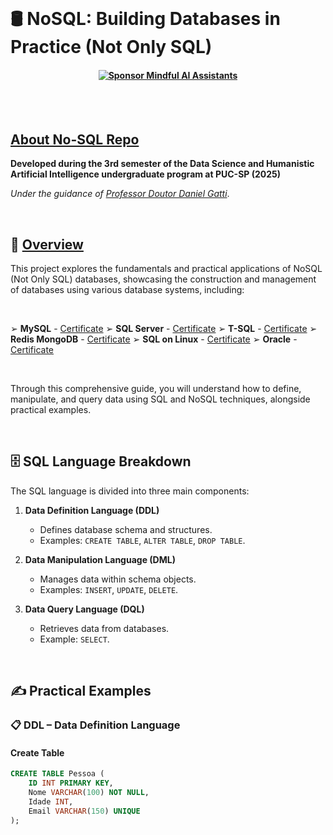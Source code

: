 
<br>

# 🛢️ NoSQL: Building Databases in Practice (Not Only SQL)
#### <p align="center"> [![Sponsor Mindful AI Assistants](https://img.shields.io/badge/Sponsor-Mindful%20AI%20%20Assistants-brightgreen?logo=GitHub)](https://github.com/sponsors/Mindful-AI-Assistants)


<br><br>


## [About No-SQL Repo]()

**Developed during the 3rd semester of the Data Science and Humanistic Artificial Intelligence undergraduate program at PUC-SP (2025)**  

*Under the guidance of [Professor Doutor Daniel Gatti](https://www.linkedin.com/in/dgatti/)*.


<br>

## 📖 [Overview]()

This project explores the fundamentals and practical applications of NoSQL (Not Only SQL) databases, showcasing the construction and management of databases using various database systems, including:

<br>


➢ **MySQL**  - [Certificate](https://github.com/user-attachments/assets/6d8f431f-15b6-43af-8820-f5421cf39254)
➢ **SQL Server** - [Certificate](https://github.com/user-attachments/assets/6f13c382-1e71-4b98-acb7-9ffd86de72bc)
➢ **T-SQL** - [Certificate](https://github.com/user-attachments/assets/2fc15bca-919a-4a87-ada1-3b8ab37e7aec)
➢ **Redis MongoDB** - [Certificate](https://github.com/user-attachments/assets/ec6426ca-75b6-4d9b-990e-72bfde1555b8)
➢ **SQL on Linux** - [Certificate](https://github.com/user-attachments/assets/738e8838-16ed-41eb-a4ea-3aff161b41f9)
➢ **Oracle** - [Certificate]()


<br>

Through this comprehensive guide, you will understand how to define, manipulate, and query data using SQL and NoSQL techniques, alongside practical examples.

<br>


## 🗄️ SQL Language Breakdown

The SQL language is divided into three main components:

1. **Data Definition Language (DDL)**
   - Defines database schema and structures.
   - Examples: `CREATE TABLE`, `ALTER TABLE`, `DROP TABLE`.
  
2. **Data Manipulation Language (DML)**
   - Manages data within schema objects.
   - Examples: `INSERT`, `UPDATE`, `DELETE`.

3. **Data Query Language (DQL)**
   - Retrieves data from databases.
   - Example: `SELECT`.

<br>

## ✍️ Practical Examples

### 📋 DDL – Data Definition Language

#### Create Table
```sql
CREATE TABLE Pessoa (
    ID INT PRIMARY KEY,
    Nome VARCHAR(100) NOT NULL,
    Idade INT,
    Email VARCHAR(150) UNIQUE
);
```







